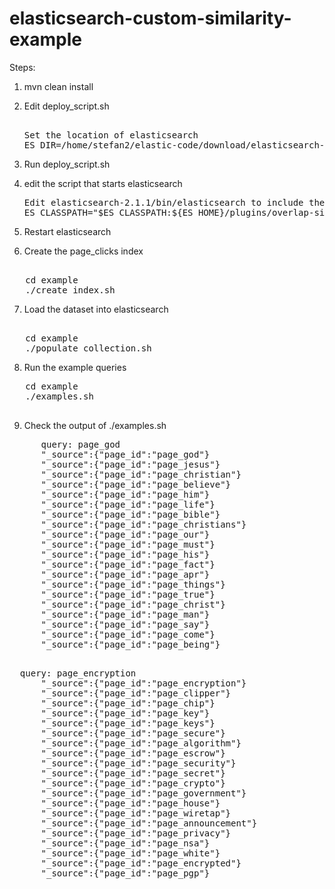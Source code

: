 # elasticsearch-custom-similarity-example

Steps:

1. mvn clean install

2. Edit deploy_script.sh
   <pre>    
   Set the location of elasticsearch
   ES_DIR=/home/stefan2/elastic-code/download/elasticsearch-2.1.1/
   </pre>
   
3. Run deploy_script.sh

4. edit the script that starts elasticsearch
   <pre>
   Edit elasticsearch-2.1.1/bin/elasticsearch to include the plugin jars in the elasticsearch classpath
   ES_CLASSPATH="$ES_CLASSPATH:${ES_HOME}/plugins/overlap-similarity-plugin/"
   </pre>
   
5. Restart elasticsearch

6. Create the page_clicks index
<pre>   
   cd example
   ./create_index.sh
</pre>

7. Load the dataset into elasticsearch
<pre>   
   cd example
   ./populate_collection.sh
</pre>

8. Run the example queries
  <pre>
   cd example
   ./examples.sh
  </pre>    

9. Check the output of ./examples.sh

  <pre>
      query: page_god
      "_source":{"page_id":"page_god"}
      "_source":{"page_id":"page_jesus"}
      "_source":{"page_id":"page_christian"}
      "_source":{"page_id":"page_believe"}
      "_source":{"page_id":"page_him"}
      "_source":{"page_id":"page_life"}
      "_source":{"page_id":"page_bible"}
      "_source":{"page_id":"page_christians"}
      "_source":{"page_id":"page_our"}
      "_source":{"page_id":"page_must"}
      "_source":{"page_id":"page_his"}
      "_source":{"page_id":"page_fact"}
      "_source":{"page_id":"page_apr"}
      "_source":{"page_id":"page_things"}
      "_source":{"page_id":"page_true"}
      "_source":{"page_id":"page_christ"}
      "_source":{"page_id":"page_man"}
      "_source":{"page_id":"page_say"}
      "_source":{"page_id":"page_come"}
      "_source":{"page_id":"page_being"}
  </pre>
  
  <pre>
  query: page_encryption
      "_source":{"page_id":"page_encryption"}
      "_source":{"page_id":"page_clipper"}
      "_source":{"page_id":"page_chip"}
      "_source":{"page_id":"page_key"}
      "_source":{"page_id":"page_keys"}
      "_source":{"page_id":"page_secure"}
      "_source":{"page_id":"page_algorithm"}
      "_source":{"page_id":"page_escrow"}
      "_source":{"page_id":"page_security"}
      "_source":{"page_id":"page_secret"}
      "_source":{"page_id":"page_crypto"}
      "_source":{"page_id":"page_government"}
      "_source":{"page_id":"page_house"}
      "_source":{"page_id":"page_wiretap"}
      "_source":{"page_id":"page_announcement"}
      "_source":{"page_id":"page_privacy"}
      "_source":{"page_id":"page_nsa"}
      "_source":{"page_id":"page_white"}
      "_source":{"page_id":"page_encrypted"}
      "_source":{"page_id":"page_pgp"}
  </pre>
